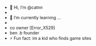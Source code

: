 - 👋 Hi, I’m @catnn
- 
- 🌱 I’m currently learning ...
- 
- co owner [Error_X529]
- ben .b founder
- ⚡ Fun fact: im a kid who finds game sites

<!---
catnn/catnn is a ✨ special ✨ repository because its `README.md` (this file) appears on your GitHub profile.
You can click the Preview link to take a look at your changes.
--->
